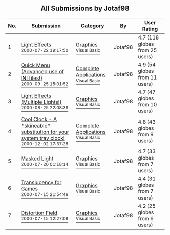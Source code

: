 ﻿<div align="center">

## All Submissions by Jotaf98

</div>

No.  | Submission | Category | By   | User Rating
---- | ---------- | -------- | ---- | -----------
1 | [Light Effects<br /><sup>2000-07-22 19:17:50</sup>](https://github.com/Planet-Source-Code/jotaf98-light-effects__1-9862) | [Graphics<br /><sup>Visual Basic</sup>](../ByCategory/graphics__1-46.md) | Jotaf98 | 4.7 (118 globes from 25 users)
2 | [Quick Menu \(Advanced use of INI files\!\)<br /><sup>2000-09-25 15:01:52</sup>](https://github.com/Planet-Source-Code/jotaf98-quick-menu-advanced-use-of-ini-files__1-11714) | [Complete Applications<br /><sup>Visual Basic</sup>](../ByCategory/complete-applications__1-27.md) | Jotaf98 | 4.9 (54 globes from 11 users)
3 | [Light Effects \(Multiple Lights\!\)<br /><sup>2000-08-25 22:08:36</sup>](https://github.com/Planet-Source-Code/jotaf98-light-effects-multiple-lights__1-10982) | [Graphics<br /><sup>Visual Basic</sup>](../ByCategory/graphics__1-46.md) | Jotaf98 | 4.7 (47 globes from 10 users)
4 | [Cool Clock \- A \*skineable\* substitution for your system tray clock\!<br /><sup>2000-12-02 17:37:28</sup>](https://github.com/Planet-Source-Code/jotaf98-cool-clock-a-skineable-substitution-for-your-system-tray-clock__1-13269) | [Complete Applications<br /><sup>Visual Basic</sup>](../ByCategory/complete-applications__1-27.md) | Jotaf98 | 4.8 (43 globes from 9 users)
5 | [Masked Light<br /><sup>2000-07-20 01:18:14</sup>](https://github.com/Planet-Source-Code/jotaf98-masked-light__1-9965) | [Graphics<br /><sup>Visual Basic</sup>](../ByCategory/graphics__1-46.md) | Jotaf98 | 4.7 (33 globes from 7 users)
6 | [Translucency for Games<br /><sup>2000-07-15 21:54:46</sup>](https://github.com/Planet-Source-Code/jotaf98-translucency-for-games__1-9793) | [Graphics<br /><sup>Visual Basic</sup>](../ByCategory/graphics__1-46.md) | Jotaf98 | 4.4 (31 globes from 7 users)
7 | [Distortion Field<br /><sup>2000-07-15 12:27:06</sup>](https://github.com/Planet-Source-Code/jotaf98-distortion-field__1-9792) | [Graphics<br /><sup>Visual Basic</sup>](../ByCategory/graphics__1-46.md) | Jotaf98 | 4.2 (25 globes from 6 users)
